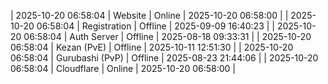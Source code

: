 | 2025-10-20 06:58:04 | Website | Online | 2025-10-20 06:58:00 |
| 2025-10-20 06:58:04 | Registration | Offline | 2025-09-09 16:40:23 |
| 2025-10-20 06:58:04 | Auth Server | Offline | 2025-08-18 09:33:31 |
| 2025-10-20 06:58:04 | Kezan (PvE) | Offline | 2025-10-11 12:51:30 |
| 2025-10-20 06:58:04 | Gurubashi (PvP) | Offline | 2025-08-23 21:44:06 |
| 2025-10-20 06:58:04 | Cloudflare | Online | 2025-10-20 06:58:00 |
